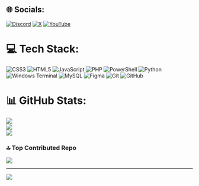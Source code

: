 ## 🌐 Socials:
[![Discord](https://img.shields.io/badge/Discord-%237289DA.svg?logo=discord&logoColor=white)](https://discord.gg/sentinel) [![X](https://img.shields.io/badge/X-black.svg?logo=X&logoColor=white)](https://x.com/dekujxd) [![YouTube](https://img.shields.io/badge/YouTube-%23FF0000.svg?logo=YouTube&logoColor=white)](https://youtube.com/@dekuu) 

# 💻 Tech Stack:
![CSS3](https://img.shields.io/badge/css3-%231572B6.svg?style=for-the-badge&logo=css3&logoColor=white) ![HTML5](https://img.shields.io/badge/html5-%23E34F26.svg?style=for-the-badge&logo=html5&logoColor=white) ![JavaScript](https://img.shields.io/badge/javascript-%23323330.svg?style=for-the-badge&logo=javascript&logoColor=%23F7DF1E) ![PHP](https://img.shields.io/badge/php-%23777BB4.svg?style=for-the-badge&logo=php&logoColor=white) ![PowerShell](https://img.shields.io/badge/PowerShell-%235391FE.svg?style=for-the-badge&logo=powershell&logoColor=white) ![Python](https://img.shields.io/badge/python-3670A0?style=for-the-badge&logo=python&logoColor=ffdd54) ![Windows Terminal](https://img.shields.io/badge/Windows%20Terminal-%234D4D4D.svg?style=for-the-badge&logo=windows-terminal&logoColor=white) ![MySQL](https://img.shields.io/badge/mysql-4479A1.svg?style=for-the-badge&logo=mysql&logoColor=white) ![Figma](https://img.shields.io/badge/figma-%23F24E1E.svg?style=for-the-badge&logo=figma&logoColor=white) ![Git](https://img.shields.io/badge/git-%23F05033.svg?style=for-the-badge&logo=git&logoColor=white) ![GitHub](https://img.shields.io/badge/github-%23121011.svg?style=for-the-badge&logo=github&logoColor=white)
# 📊 GitHub Stats:
![](https://github-readme-stats.vercel.app/api?username=dekus&theme=dark&hide_border=false&include_all_commits=false&count_private=false)<br/>
![](https://github-readme-streak-stats.herokuapp.com/?user=dekus&theme=dark&hide_border=false)<br/>
![](https://github-readme-stats.vercel.app/api/top-langs/?username=dekus&theme=dark&hide_border=false&include_all_commits=false&count_private=false&layout=compact)

### 🔝 Top Contributed Repo
![](https://github-contributor-stats.vercel.app/api?username=dekus&limit=5&theme=dark&combine_all_yearly_contributions=true)

---
[![](https://visitcount.itsvg.in/api?id=dekus&icon=0&color=0)](https://visitcount.itsvg.in)

<!-- Proudly created with GPRM ( https://gprm.itsvg.in ) -->
